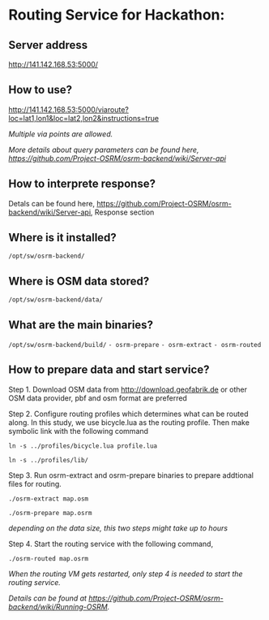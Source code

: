 # Routing Service for Hackathon: #

## Server address ##
http://141.142.168.53:5000/

## How to use? ##
http://141.142.168.53:5000/viaroute?loc=lat1,lon1&loc=lat2,lon2&instructions=true

*Multiple via points are allowed.*

*More details about query parameters can be found here, https://github.com/Project-OSRM/osrm-backend/wiki/Server-api*

## How to interprete response? ##
Detals can be found here, https://github.com/Project-OSRM/osrm-backend/wiki/Server-api, Response section 

## Where is it installed? ##
`/opt/sw/osrm-backend/`

## Where is OSM data stored? ##
`/opt/sw/osrm-backend/data/`

## What are the main binaries? ##
`/opt/sw/osrm-backend/build/`
`- osrm-prepare`
`- osrm-extract`
`- osrm-routed`

## How to prepare data and start service? ##
Step 1. Download OSM data from http://download.geofabrik.de or other OSM data provider, pbf and osm format are preferred

Step 2. Configure routing profiles which determines what can be routed along. In this study, we use bicycle.lua as the routing profile. Then make symbolic link with the following command

`ln -s ../profiles/bicycle.lua profile.lua`

`ln -s ../profiles/lib/`
	
Step 3. Run osrm-extract and osrm-prepare binaries to prepare addtional files for routing.

`./osrm-extract map.osm`

`./osrm-prepare map.osrm`
	
*depending on the data size, this two steps might take up to hours*

Step 4. Start the routing service with the following command,

`./osrm-routed map.osrm`

*When the routing VM gets restarted, only step 4 is needed to start the routing service.*

*Details can be found at https://github.com/Project-OSRM/osrm-backend/wiki/Running-OSRM.*